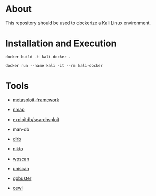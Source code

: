 # About
This repository should be used to dockerize a Kali Linux environment.

# Installation and Execution

`docker build -t kali-docker .`

`docker run --name kali -it --rm kali-docker`

# Tools

- [metasploit-framework](https://tools.kali.org/exploitation-tools/metasploit-framework)
- [nmap](https://github.com/DennisFeldbusch/CheatSheet#nmap)

- [exploitdb/searchsploit](https://github.com/DennisFeldbusch/CheatSheet#searchsploit)
- man-db
- [dirb](https://tools.kali.org/web-applications/dirb)
- [nikto](https://tools.kali.org/information-gathering/nikto)
- [wpscan](https://tools.kali.org/web-applications/wpscan)
- [uniscan](https://tools.kali.org/web-applications/uniscan)
- [gobuster](https://github.com/DennisFeldbusch/CheatSheet#gobuster)
- [cewl](https://github.com/DennisFeldbusch/CheatSheet#cewl)
